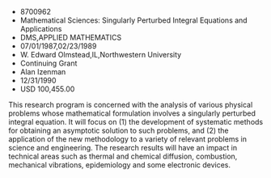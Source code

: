 
* 8700962
* Mathematical Sciences: Singularly Perturbed Integral Equations and Applications
* DMS,APPLIED MATHEMATICS
* 07/01/1987,02/23/1989
* W. Edward Olmstead,IL,Northwestern University
* Continuing Grant
* Alan Izenman
* 12/31/1990
* USD 100,455.00

This research program is concerned with the analysis of various physical
problems whose mathematical formulation involves a singularly perturbed integral
equation. It will focus on (1) the development of systematic methods for
obtaining an asymptotic solution to such problems, and (2) the application of
the new methodology to a variety of relevant problems in science and
engineering. The research results will have an impact in technical areas such as
thermal and chemical diffusion, combustion, mechanical vibrations, epidemiology
and some electronic devices.
